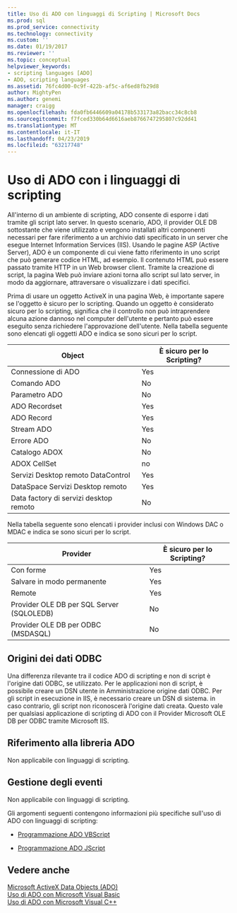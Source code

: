 ```yaml
---
title: Uso di ADO con linguaggi di Scripting | Microsoft Docs
ms.prod: sql
ms.prod_service: connectivity
ms.technology: connectivity
ms.custom: ''
ms.date: 01/19/2017
ms.reviewer: ''
ms.topic: conceptual
helpviewer_keywords:
- scripting languages [ADO]
- ADO, scripting languages
ms.assetid: 76fc4d00-0c9f-422b-af5c-af6ed8fb29d8
author: MightyPen
ms.author: genemi
manager: craigg
ms.openlocfilehash: fda0fb6446609a04178b533173a82bacc34c8cb8
ms.sourcegitcommit: f7fced330b64d6616aeb8766747295807c92dd41
ms.translationtype: MT
ms.contentlocale: it-IT
ms.lasthandoff: 04/23/2019
ms.locfileid: "63217748"
---
```

# <a name="using-ado-with-scripting-languages"></a>Uso di ADO con i linguaggi di scripting
All'interno di un ambiente di scripting, ADO consente di esporre i dati tramite gli script lato server. In questo scenario, ADO, il provider OLE DB sottostante che viene utilizzato e vengono installati altri componenti necessari per fare riferimento a un archivio dati specificato in un server che esegue Internet Information Services (IIS). Usando le pagine ASP (Active Server), ADO è un componente di cui viene fatto riferimento in uno script che può generare codice HTML, ad esempio. Il contenuto HTML può essere passato tramite HTTP in un Web browser client. Tramite la creazione di script, la pagina Web può inviare azioni torna allo script sul lato server, in modo da aggiornare, attraversare o visualizzare i dati specifici.  
  
 Prima di usare un oggetto ActiveX in una pagina Web, è importante sapere se l'oggetto è sicuro per lo scripting. Quando un oggetto è considerato sicuro per lo scripting, significa che il controllo non può intraprendere alcuna azione dannoso nel computer dell'utente e pertanto può essere eseguito senza richiedere l'approvazione dell'utente. Nella tabella seguente sono elencati gli oggetti ADO e indica se sono sicuri per lo script.  
  
|Object|È sicuro per lo Scripting?|  
|------------|-------------------------|  
|Connessione di ADO|Yes|  
|Comando ADO|No|  
|Parametro ADO|No|  
|ADO Recordset|Yes|  
|ADO Record|Yes|  
|Stream ADO|Yes|  
|Errore ADO|No|  
|Catalogo ADOX|No|  
|ADOX CellSet|no|  
|Servizi Desktop remoto DataControl|Yes|  
|DataSpace Servizi Desktop remoto|Yes|  
|Data factory di servizi desktop remoto|No|  
  
 Nella tabella seguente sono elencati i provider inclusi con Windows DAC o MDAC e indica se sono sicuri per lo script.  
  
|Provider|È sicuro per lo Scripting?|  
|--------------|-------------------------|  
|Con forme|Yes|  
|Salvare in modo permanente|Yes|  
|Remote|Yes|  
|Provider OLE DB per SQL Server (SQLOLEDB)|No|  
|Provider OLE DB per ODBC (MSDASQL)|No|  
  
## <a name="odbc-data-sources"></a>Origini dei dati ODBC  
 Una differenza rilevante tra il codice ADO di scripting e non di script è l'origine dati ODBC, se utilizzato. Per le applicazioni non di script, è possibile creare un DSN utente in Amministrazione origine dati ODBC. Per gli script in esecuzione in IIS, è necessario creare un DSN di sistema. in caso contrario, gli script non riconoscerà l'origine dati creata. Questo vale per qualsiasi applicazione di scripting di ADO con il Provider Microsoft OLE DB per ODBC tramite Microsoft IIS.  
  
## <a name="referencing-the-ado-library"></a>Riferimento alla libreria ADO  
 Non applicabile con linguaggi di scripting.  
  
## <a name="handling-events"></a>Gestione degli eventi  
 Non applicabile con linguaggi di scripting.  
  
 Gli argomenti seguenti contengono informazioni più specifiche sull'uso di ADO con linguaggi di scripting:  
  
-   [Programmazione ADO VBScript](../../../ado/guide/appendixes/vbscript-ado-programming.md)  
  
-   [Programmazione ADO JScript](../../../ado/guide/appendixes/jscript-ado-programming.md)  
  
## <a name="see-also"></a>Vedere anche  
 [Microsoft ActiveX Data Objects (ADO)](../../../ado/microsoft-activex-data-objects-ado.md)   
 [Uso di ADO con Microsoft Visual Basic](../../../ado/guide/appendixes/using-ado-with-microsoft-visual-basic.md)   
 [Uso di ADO con Microsoft Visual C++](../../../ado/guide/appendixes/using-ado-with-microsoft-visual-c.md)   

